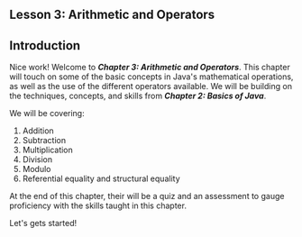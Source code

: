 ## Lesson 3: Arithmetic and Operators 

## Introduction

Nice work! Welcome to ***Chapter 3: Arithmetic and Operators***. This chapter will touch on some of the basic concepts in Java's mathematical operations, as well as the use of the different operators available. We will be building on the techniques, concepts, and skills from ***Chapter 2: Basics of Java***. 

We will be covering: 

1. Addition
2. Subtraction
3. Multiplication
4. Division
5. Modulo 
6. Referential equality and structural equality

At the end of this chapter, their will be a quiz and an assessment to gauge proficiency with the skills taught in this chapter. 

Let's gets started! 